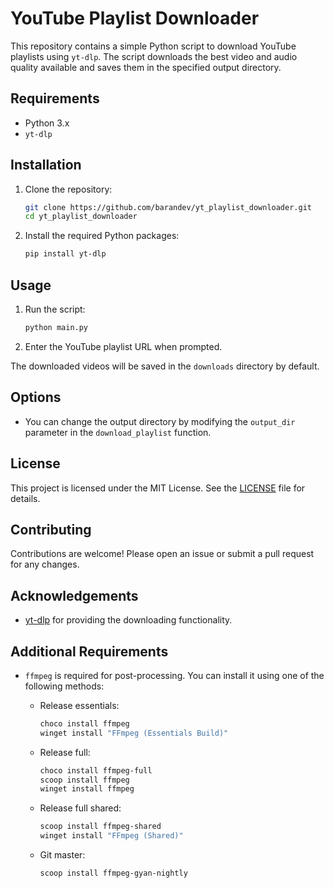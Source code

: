 # YouTube Playlist Downloader

This repository contains a simple Python script to download YouTube playlists using `yt-dlp`. The script downloads the best video and audio quality available and saves them in the specified output directory.

## Requirements

- Python 3.x
- `yt-dlp`

## Installation

1. Clone the repository:
    ```sh
    git clone https://github.com/barandev/yt_playlist_downloader.git
    cd yt_playlist_downloader
    ```

2. Install the required Python packages:
    ```sh
    pip install yt-dlp
    ```

## Usage

1. Run the script:
    ```sh
    python main.py
    ```

2. Enter the YouTube playlist URL when prompted.

The downloaded videos will be saved in the `downloads` directory by default.

## Options

- You can change the output directory by modifying the `output_dir` parameter in the `download_playlist` function.

## License

This project is licensed under the MIT License. See the [LICENSE](LICENSE) file for details.

## Contributing

Contributions are welcome! Please open an issue or submit a pull request for any changes.

## Acknowledgements

- [yt-dlp](https://github.com/yt-dlp/yt-dlp) for providing the downloading functionality.

## Additional Requirements

- `ffmpeg` is required for post-processing. You can install it using one of the following methods:

    - Release essentials:
        ```sh
        choco install ffmpeg
        winget install "FFmpeg (Essentials Build)"
        ```

    - Release full:
        ```sh
        choco install ffmpeg-full
        scoop install ffmpeg
        winget install ffmpeg
        ```

    - Release full shared:
        ```sh
        scoop install ffmpeg-shared
        winget install "FFmpeg (Shared)"
        ```

    - Git master:
        ```sh
        scoop install ffmpeg-gyan-nightly
        ```
